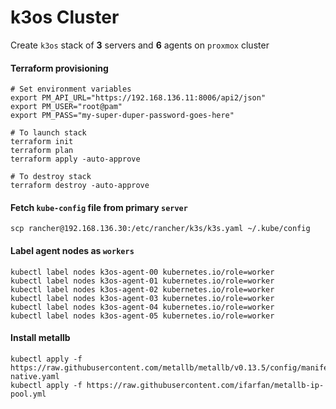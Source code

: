 # k3os Cluster

Create `k3os` stack of **3** servers and **6** agents on `proxmox` cluster

#### Terraform provisioning
```shell
# Set environment variables
export PM_API_URL="https://192.168.136.11:8006/api2/json"
export PM_USER="root@pam"
export PM_PASS="my-super-duper-password-goes-here"

# To launch stack
terraform init
terraform plan
terraform apply -auto-approve

# To destroy stack
terraform destroy -auto-approve
```

#### Fetch `kube-config` file from primary `server`
```shell
scp rancher@192.168.136.30:/etc/rancher/k3s/k3s.yaml ~/.kube/config
```

#### Label agent nodes as `workers`
```shell
kubectl label nodes k3os-agent-00 kubernetes.io/role=worker
kubectl label nodes k3os-agent-01 kubernetes.io/role=worker
kubectl label nodes k3os-agent-02 kubernetes.io/role=worker
kubectl label nodes k3os-agent-03 kubernetes.io/role=worker
kubectl label nodes k3os-agent-04 kubernetes.io/role=worker
kubectl label nodes k3os-agent-05 kubernetes.io/role=worker
```

#### Install metallb

```shell
kubectl apply -f https://raw.githubusercontent.com/metallb/metallb/v0.13.5/config/manifests/metallb-native.yaml
kubectl apply -f https://raw.githubusercontent.com/ifarfan/metallb-ip-pool.yml
```
